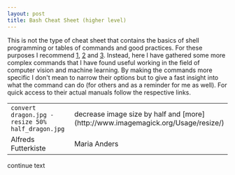 ```yaml
---
layout: post
title: Bash Cheat Sheet (higher level) 
---
```


This is not the type of cheat sheet that contains the basics of shell programming or tables of commands and good practices. For these purposes I recommend [1](http://johnstowers.co.nz/pages/bash-cheat-sheet.html), [2](https://learncodethehardway.org/unix/bash_cheat_sheet.pdf) and [3](https://gist.github.com/LeCoupa/122b12050f5fb267e75f). 
Instead, here I have gathered some more complex commands that I have found useful working in the field of computer vision and machine learning. By making the commands more specific I don't mean to narrow their options but to give a fast insight into what the command can do (for others and as a reminder for me as well). For quick access to their actual manuals follow the respective links.

<font size="2">
<table>
  <col width="67%">
  <col width="33%">
  <tr>
    <td><code>convert dragon.jpg -resize 50% half_dragon.jpg</code></td>
    <td>  decrease image size by half and [more](http://www.imagemagick.org/Usage/resize/)</td>
  </tr>
  <tr>
    <td>Alfreds Futterkiste</td>
    <td>Maria Anders</td>
  </tr>
</table>  
</font>

<!--
<samp>convert dragon.jpg -resize 50% half_dragon.jpg</samp> | decrease image size by half and [more](http://www.imagemagick.org/Usage/resize/)
<samp>ffmpeg -i video.mp4 audio.mp3</samp> | extract audio from video, [here](http://ffmpeg.org/ffmpeg.html) is the manual
-->

continue text



